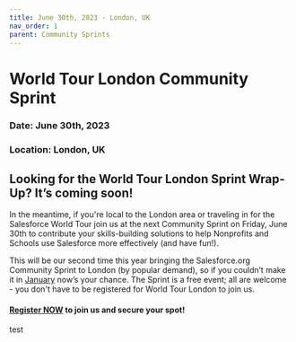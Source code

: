 ```yaml
---
title: June 30th, 2023 - London, UK
nav_order: 1
parent: Community Sprints
---
```



# World Tour London Community Sprint
### Date: June 30th, 2023
### Location: London, UK



## Looking for the World Tour London Sprint Wrap-Up? It’s coming soon! 

In the meantime, if you're local to the London area or traveling in for the Salesforce World Tour join us at the next Community Sprint on Friday, June 30th to contribute your skills-building solutions to help Nonprofits and Schools use Salesforce more effectively (and have fun!).

This will be our second time this year bringing the Salesforce.org Community Sprint to London (by popular demand), so if you couldn’t make it in [January](https://sfdo-community-sprints.github.io/docs/sprints/2023-Jan-1718/) now’s your chance. The Sprint is a free event; all are welcome - you don't have to be registered for World Tour London to join us.

#### [Register NOW](https://forms.gle/43EJ3V4ZGQAY2ows6) to join us and secure your spot!


test

